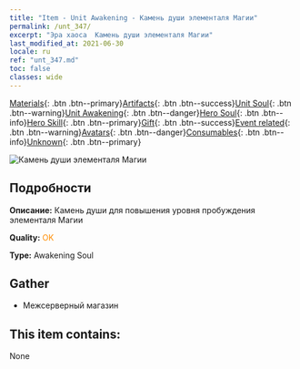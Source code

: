 ```yaml
---
title: "Item - Unit Awakening - Камень души элементаля Магии"
permalink: /unt_347/
excerpt: "Эра хаоса  Камень души элементаля Магии"
last_modified_at: 2021-06-30
locale: ru
ref: "unt_347.md"
toc: false
classes: wide
---
```

 [Materials](/ItemsRU/){: .btn .btn--primary}[Artifacts](/ItemsRU/Artifacts/){: .btn .btn--success}[Unit Soul](/ItemsRU/UnitSoul/){: .btn .btn--warning}[Unit Awakening](/ItemsRU/UnitAwakening/){: .btn .btn--danger}[Hero Soul](/ItemsRU/HeroSoul/){: .btn .btn--info}[Hero Skill](/ItemsRU/HeroSkill/){: .btn .btn--primary}[Gift](/ItemsRU/Gift/){: .btn .btn--success}[Event related](/ItemsRU/Events/){: .btn .btn--warning}[Avatars](/ItemsRU/Avatars/){: .btn .btn--danger}[Consumables](/ItemsRU/Consumables/){: .btn .btn--info}[Unknown](/ItemsRU/Unknown/){: .btn .btn--primary}

 ![Камень души элементаля Магии](/images/u/tia_jingshenyuansu.jpg)

## Подробности
 **Описание:** Камень души для повышения уровня пробуждения элементаля Магии

 **Quality:** <span style="color: #FF8C00">OK</span>

 **Type:** Awakening Soul

## Gather

*    Межсерверный магазин 

## This item contains:

  None

